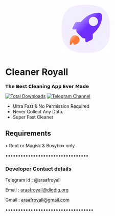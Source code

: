 <p align="center">
  <img src="assets/NewIcon.png" style="width: 30%;" />
</p>

# Cleaner Royall 

𝗧𝗵𝗲 𝗕𝗲𝘀𝘁 𝗖𝗹𝗲𝗮𝗻𝗶𝗻𝗴 𝗔𝗽𝗽 𝗘𝘃𝗲𝗿 𝗠𝗮𝗱𝗲

[![Total Downloads](https://img.shields.io/github/downloads/araafroyall/Cleaner-Royall/total)](https://github.com/araafroyall/Cleaner-Royall/releases/download/Latest/CleanerRoyall.apk)
[![Telegram Channel](https://img.shields.io/badge/Telegram%20Channel-lightgreen?logo=telegram
)](https://t.me/CleanerRoyall)





*  Ultra Fast & No Permission Required
*  Never Collect Any Data.
*  Super Fast Cleaner

## Requirements 
   • Root or Magisk & Busybox only


•••••••••••••••••••••••••••••••••



### Developer Contact details

Telegram id : @araafroyall

Email : araafroyall@digdig.org

Gmail : araafroyall@gmail.com

•••••••••••••••••••••••••••••••••••

